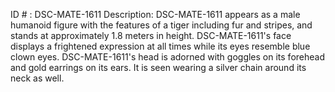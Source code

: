 ID # : DSC-MATE-1611
Description: DSC-MATE-1611 appears as a male humanoid figure with the features of a tiger including fur and stripes, and stands at approximately 1.8 meters in height. DSC-MATE-1611's face displays a frightened expression at all times while its eyes resemble blue clown eyes. DSC-MATE-1611's head is adorned with goggles on its forehead and gold earrings on its ears. It is seen wearing a silver chain around its neck as well.